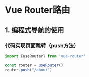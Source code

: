 # Vue Router路由


## 1. 编程式导航的使用
### 代码实现页面跳转（push方法）
```js
import {useRouter} from 'vue-router'

const router = useRouter()
router.push("/about")
```